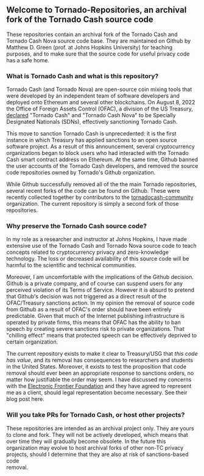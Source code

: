 ## Welcome to Tornado-Repositories, an archival fork of the Tornado Cash source code

These repositories contain an archival fork of the Tornado Cash and Tornado Cash Nova source code base. 
They are maintained on Github by Matthew D. Green (prof. at Johns Hopkins University) for teaching purposes,
and to make sure that the source code for useful privacy code has a safe home.

### What is Tornado Cash and what is this repository?

Tornado Cash (and Tornado Nova) are open-source coin mixing tools that were developed by an independent team of software
developers and deployed onto Ethereum and several other blockchains. On August 8, 2022 the Office of Foreign
Assets Control (OFAC), a division of the US Treasury, [declared](https://home.treasury.gov/news/press-releases/jy0916) "Tornado Cash" and "Tornado Cash Nova" to be
Specially Designated Nationals (SDNs), effectively sanctioning Tornado Cash.

This move to sanction Tornado Cash is unprecedented: it is the first instance in which Treasury
has applied sanctions to an open source software project. As a result of this announcement, several cryptocurrency
organizations began to block users who had interacted with the Tornado Cash smart contract address on Ethereum. 
At the same time, Github banned the user accounts of the Tornado Cash developers, and removed the source code repositories owned by
Tornado's Github organization. 

While Github successfully removed all of the the main Tornado repositories, several recent forks of the code can be found on Github. These were recently collected together by contributors to the [tornadocash-community](https://github.com/tornadocash-community) organization. The current repository is simply a second fork of those repositories. 

### Why preserve the Tornado Cash source code?

In my role as a researcher and instructor at Johns Hopkins, I have made extensive use of the Tornado Cash and Tornado Nova source code 
to teach concepts related to cryptocurrency privacy and zero-knowledge technology. The loss or decreased availability of this 
source code will be harmful to the scientific and technical communities.

Moreover, I am uncomfortable with the implications of the Github decision. Github is a private company, and of course can suspend 
users for any perceived violation of its Terms of Service. However it is absurd to pretend that Github's decision was not triggered as 
a direct result of the OFAC/Treasury sanctions action. In my opinion the removal of source code from Github as a result of OFAC's order should have been entirely predictable. Given that much of the Internet publishing infrastructure is operated by private firms, this means that OFAC has the ability to ban speech by creating severe sanctions risk to private organizations. That "chilling effect" means that protected speech can be effectively deprived to certain organization. 

The current repository exists to make it clear to Treasury/USG that *this code has value*, and its removal has consequences to researchers and students in the United States. Moreover, it exists to test the proposition that code removal should ever been an appropriate response to sanctions orders, no matter how justifiable the order may seem. I have discussed my concerns with the [Electronic Frontier Foundation](https://www.eff.org/) and they have agreed to represent me as a client, should legal representation become necessary. 
See their blog post here. 

### Will you take PRs for Tornado Cash, or host other projects?

These repositories are intended as an archival project only. They are yours to clone and fork. They will not be actively developed,
which means that over time they will gradually become obsolete. In the future this organization may evolve to host archival forks of other non-TC privacy projects, should I determine that they are also at risk of sanctions-based code  
removal.
